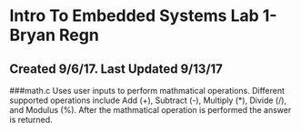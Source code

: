 # Intro To Embedded Systems Lab 1- Bryan Regn
## Created 9/6/17. Last Updated 9/13/17
###math.c
Uses user inputs to perform mathmatical operations. Different supported operations include Add (+), Subtract (-), Multiply (*), Divide (/), and Modulus (%). After the mathmatical operation is performed the answer is returned. 

